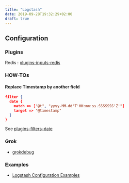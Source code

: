 ```yaml
---
title: "Logstash"
date: 2019-09-28T19:32:29+02:00
draft: true
---
```


## Configuration

### Plugins

Redis : [plugins-inputs-redis](https://www.elastic.co/guide/en/logstash/current/plugins-inputs-redis.html)

### HOW-TOs

#### Replace Timestamp by another field

```json
filter {
  date {
    match => ["@t", "yyyy-MM-dd'T'HH:mm:ss.SSSSSSS'Z'"]
    target => "@timestamp"
  }
}
```

See [plugins-filters-date](https://www.elastic.co/guide/en/logstash/current/plugins-filters-date.html)

### Grok

- [grokdebug](https://grokdebug.herokuapp.com/)

### Examples

- [Logstash Configuration Examples](https://www.elastic.co/guide/en/logstash/current/config-examples.html)

